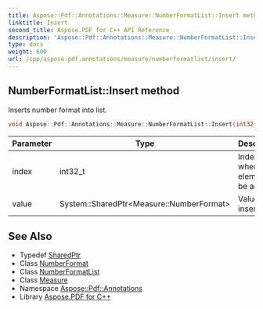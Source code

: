 ```yaml
---
title: Aspose::Pdf::Annotations::Measure::NumberFormatList::Insert method
linktitle: Insert
second_title: Aspose.PDF for C++ API Reference
description: 'Aspose::Pdf::Annotations::Measure::NumberFormatList::Insert method. Inserts number format into list in C++.'
type: docs
weight: 600
url: /cpp/aspose.pdf.annotations/measure/numberformatlist/insert/
---
```

## NumberFormatList::Insert method


Inserts number format into list.

```cpp
void Aspose::Pdf::Annotations::Measure::NumberFormatList::Insert(int32_t index, System::SharedPtr<Measure::NumberFormat> value)
```


| Parameter | Type | Description |
| --- | --- | --- |
| index | int32_t | Index where new element will be added. |
| value | System::SharedPtr\<Measure::NumberFormat\> | Value to be inserted. |

## See Also

* Typedef [SharedPtr](../../../../system/sharedptr/)
* Class [NumberFormat](../../numberformat/)
* Class [NumberFormatList](../)
* Class [Measure](../../)
* Namespace [Aspose::Pdf::Annotations](../../../)
* Library [Aspose.PDF for C++](../../../../)
